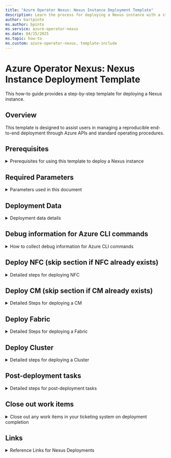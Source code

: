 ```yaml
---
title: "Azure Operator Nexus: Nexus Instance Deployment Template"
description: Learn the process for deploying a Nexus instance with a step-by-step parameterized template.
author: bartpinto 
ms.author: bpinto
ms.service: azure-operator-nexus
ms.date: 04/25/2025
ms.topic: how-to
ms.custom: azure-operator-nexus, template-include
---
```


# Azure Operator Nexus: Nexus Instance Deployment Template

This how-to guide provides a step-by-step template for deploying a Nexus instance.

## Overview

This template is designed to assist users in managing a reproducible end-to-end deployment through Azure APIs and standard operating procedures.

## Prerequisites
<details>
<summary> Prerequisites for using this template to deploy a Nexus instance </summary>

- Latest version of [Azure CLI](https://aka.ms/azcli).
- Latest `networkcloud` [CLI extension](howto-install-cli-extensions.md).
- Subscription access to run the Azure Operator Nexus Network Fabric (NF) and Network Cloud (NC) CLI extension commands.
- Nexus instance data for the [Telco Input Template](concepts-telco-input-template.md).
- [Platform Prerequisites](howto-platform-prerequisites.md).

</details>
 
## Required Parameters
<details>
<summary> Parameters used in this document </summary>

- \<ENVIRONMENT\>: - Instance name
- <AZURE_REGION>: - Azure Region of Instance
- <CUSTOMER_SUB_NAME>: Subscription name
- <CUSTOMER_SUB_ID>: Subscription ID
- <CUSTOMER_SUB_TENANT_ID>: Tenant ID (from `az account show`)
- <DE_ID>: Deployment Engineer performing upgrade
- \<NEXUS_VERSION\>: Nexus release version (for example, 2504.1)
- <NNF_VERSION>: Nexus Network Fabric (NNF) release version (for example, 8.1) 
- <NF_VERSION>: Network Fabric (NF) runtime version (for example, 5.0.0)
- <NC_VERSION>: Network Cloud (NC) release version (for example, 4.2.5)
- <NFC_NAME>: Associated Network Fabric Controller (NFC) name
- <NFC_RG>: NFC Resource Group
- <NFC_RID>: NFC ARM ID
- <NFC_MRG>: NFC Managed Resource Group
- <NFC_SUBNET>: Subnet range for the NFC
- <NF_NAME>: NF name
- <NF_RG>: NF Resource Group
- <NF_RID>: NF ARM ID
- <NF_MGMT_SUBNET>: NF management subnet range
- <NF_IDRAC_SUBNET>: NF IDRAC subnet range
- <NF_DEVICE_NAME>: NF Device name
- <NF_DEVICE_RID>: NF Device Resource ID
- <NF_DEVICE_INTERFACE_NAME>: NF Device Interface name
- <NF_DEVICE_HOSTNAME>: NF Device hostname
- <NF_DEVICE_SN>: NF Device serial number
- <CLUSTER_NAME>: Associated Cluster name
- <CLUSTER_RG>: Cluster Resource Group (RG)
- <CLUSTER_RID>: Cluster ARM ID
- <CLUSTER_MRG>: Cluster Managed Resource Group
- <CLUSTER_CONTROL_BMM>: Cluster Control plane Bare Metal Machine (BMM)
- <CLUSTER_DEPLOY_GROUPING>: Cluster deployment grouping
- <CLUSTER_DEPLOY_TYPE>: Cluster deployment type
- <CLUSTER_DEPLOY_THRESHOLD>: Cluster deployment threshold
- <NC_VERSION>: Runtime version for upgrade
- <DEPLOYMENT_THRESHOLD>: Compute deployment threshold
- <DEPLOYMENT_PAUSE_MINS>: Time to wait before moving to the next Rack once the current Rack meets the deployment threshold
- <CM_NAME>: Associated Cluster Manager (CM)
- <CM_RG>: CM Resource Group
- <BMM_ISSUE_LIST>: List of BMM with provisioning issues after Cluster upgrade is complete
- <MISE_CID>: Microsoft.Identity.ServiceEssentials (MISE) Correlation ID in debug output for Device updates
- <CORRELATION_ID>: Operation Correlation ID in debug output for Device updates
- <ASYNC_URL>: Asynchronous (ASYNC) URL in debug output for Device updates
- <START_DATE>: Track deployment start date
- <TARGET_DATE>: Track deployment expected end date

</details>

## Deployment Data
<details>
<summary> Deployment data details </summary>

```
<START_DATE> <ENVIRONMENT> <AZURE_REGION> <DE_ID> <TARGET_DATE>
- Nexus: <NEXUS_VERSION>
- NC: <NC_VERSION>
- NF: <NF_VERSION>
- Subscription Name: <CUSTOMER_SUB_NAME>
- Subscription ID: <CUSTOMER_SUB_ID>
- Tenant ID: <CUSTOMER_SUB_TENANT_ID>
- Telco Input: <LINK_TO_TELCO_INPUT>
```

</details>

## Debug information for Azure CLI commands
<details>
<summary> How to collect debug information for Azure CLI commands </summary>

Azure CLI deployment commands issued with `--debug` contain the following information in the command output:
```
cli.azure.cli.core.sdk.policies:     'mise-correlation-id': '<MISE_CID>'
cli.azure.cli.core.sdk.policies:     'x-ms-correlation-request-id': '<CORRELATION_ID>'
cli.azure.cli.core.sdk.policies:     'Azure-AsyncOperation': '<ASYNC_URL>'
```

To view status of long running asynchronous operations, run the following command with `az rest`:
```
az rest -m get -u '<ASYNC_URL>'
```

Command status information is returned along with detailed informational or error messages:
- `"status": "Accepted"`
- `"status": "Succeeded"`
- `"status": "Failed"`

If any failures occur, report the <MISE_CID>, <CORRELATION_ID>, status code, and detailed messages when opening a support request.

</details>

## Deploy NFC (skip section if NFC already exists)
<details>
 <summary> Detailed steps for deploying NFC </summary>

### Create NFC
1. Create group if it doesn't exist from Azure CLI:
   ```
   az group list --query "[?location=='<AZURE_REGION>'] | [?contains(name,'<NFC_RG>')]" --subscription <CUSTOMER_SUB_ID> -o table
   az group create -l <AZURE_REGION> -n <NFC_RG> --subscription <CUSTOMER_SUB_ID>
   ```

2. Check if NFC already exists from Azure CLI:
   ```
   az networkfabric controller show --resource-group <NFC_RG> --resource-name <NFC_NAME> --subscription <CUSTOMER_SUB_ID> -o table
   Code: ResourceNotFound
   ```

   > [!IMPORTANT]
   > Don't continue if NFC already exists for <NFC_NAME>.

3. Create NFC from Telco Input template (skip for existing NFC) with Azure CLI:
   ```
   az networkfabric controller create --resource-group <NFC_RG> --subscription <CUSTOMER_SUB_ID> --location <AZURE_REGION> \
     --resource-name <NFC_NAME> --ipv4-address-space "<NFC_IPV4>/<NFC_IPV4_CIDR>" --ipv6-address-space "<NFC_IPV6>/<NFC_IPV6_CIDR>" \
     --infra-er-connections '[{"expressRouteCircuitId": "<MGMT_ER1_RID>", "expressRouteAuthorizationKey": "<MGMT_AUTH_1>"}, \
       {"expressRouteCircuitId": "<MGMT_ER2_RID>", "expressRouteAuthorizationKey": "<MGMT_AUTH_2>"}]' \
     --workload-er-connections '[{"expressRouteCircuitId": "<TNT_ER1_RID>", "expressRouteAuthorizationKey": "<TNT_AUTH_1>"}, \
       {"expressRouteCircuitId": "<TNT_ER2_RID>", "expressRouteAuthorizationKey": "<TNT_AUTH_2>"}]' \
     --mrg name=<NFC_MRG> location=<AZURE_REGION> --debug --no-wait
   ```

   > [!NOTE]
   > NFC creation can take up to 1 hour.

4. Check statuses of the NFC and the NFC `customlocation` are both `Succeeded` from Azure CLI:
   ```
   az networkfabric controller show --resource-group <NFC_RG> --resource-name <NFC_NAME> --subscription <CUSTOMER_SUB_ID> -o table

   az networkfabric controller list --subscription <CUSTOMER_SUB_ID> -o table
   az vm list -o table --query "[?location=='<AZURE_REGION>']" --subscription <CUSTOMER_SUB_ID>

   az customlocation list -o table --query "[?location=='<AZURE_REGION>']" | grep <NFC_NAME> --subscription <CUSTOMER_SUB_ID>
   ```

5. Verify NFC subnets are created:

   Check in Azure portal:
   `Network Fabric Controllers (Operator Nexus)` -> <NFC_NAME> -> <NFC_MRG> -> `networkfabric-infravnet` -> `Subnets`

   Check with Azure CLI:
   ```
   az network vnet subnet list --vnet-name networkfabric-infravnet -g <NFC_MRG> --subscription <CUSTOMER_SUB_ID> -o table
   <NFC_SUBNET>.<+0>.0/24  nfc-aks-subnet    Disabled  Enabled   Succeeded <NFC_MRG>
   <NFC_SUBNET>.<+1>.0/24  GatewaySubnet        Disabled  Enabled   Succeeded <NFC_MRG>
   <NFC_SUBNET>.<+2>.0/23  infra-proxy-subnet   Disabled  Enabled   Succeeded <NFC_MRG>
   <NFC_SUBNET>.<+7>.0/24  private-link-subnet  Disabled  Enabled   Succeeded <NFC_MRG>  PrivateEndpoints
   <NFC_SUBNET>.<+4>.0/24  clustermanager-subnet  Disabled  Disabled  Succeeded <NFC_MRG>
   ```

6. Check ER connections are `Status: Succeeded`:

   Check in Azure portal:
   `Network Fabric Controllers (Operator Nexus)` -> <NFC_NAME> -> <NFC_MRG> -> <NF_ER_CONNECTIONS>

   Check with Azure CLI:
   ```
   az network vpn-connection list -g <NFC_MRG> --subscription <CUSTOMER_SUB_ID> -o table
   ```

### Add resource tag on NFC resource in Azure portal (optional)
   To increase visibility of the deployment, add a tag to the NFC resource in Azure portal:
   ```
   |Name            | Value          |
   |----------------|-----------------
   |GF in progress  |<DE_ID>         |
   ```

</details>

## Deploy CM (skip section if CM already exists)
<details>
 <summary> Detailed Steps for deploying a CM </summary>

### Create CM
1. Create group if it doesn't exist from Azure CLI:
   ```
   az group list --query "[?location=='<AZURE_REGION>'] | [?contains(name,'<CM_RG>')]" --subscription <CUSTOMER_SUB_ID> -o table
   az group create -l <AZURE_REGION> -n <CM_RG> --subscription <CUSTOMER_SUB_ID>
   ```
   
2. Check if CM already exists from Azure CLI:
   ```
   az networkcloud clustermanager show --subscription <CUSTOMER_SUB_ID> -n <CM_NAME> -g <CM_RG> -o table
   Code: ResourceNotFound
   ```

   > [!IMPORTANT]
   > Don't continue if a CM already exists for <CM_NAME>.

3. Create CM from Telco Input template (skip for existing CM) with ARM Deployment from Azure CLI:
   ```
   az deployment sub create --name <CM_NAME>-deployment --subscription <CUSTOMER_SUB_ID> --location <AZURE_REGION> --template-file "clusterManager.jsonc" \
     --parameters "clusterManager.parameters.jsonc" --debug --no-wait
   ```

   Follow these links for the structure of the ARM template and parameters files for the CM:
   - [`clusterManager.jsonc`](clustermanager-jsonc-example.md)
   - [`clusterManager.parameters.jsonc`](clustermanager-parameters-jsonc-example.md)

4. Check status of CM for `Succeeded` from Azure CLI:
   ```
   az networkcloud clustermanager list --subscription <CUSTOMER_SUB_ID> -o table
   ```
   
### Add resource tag on CM resource in Azure portal (optional)
   To increase visibility of the deployment, add a tag to the CM resource in Azure portal (optional):
   ```
   |Name            | Value          |
   |----------------|-----------------
   |GF in progress  |<DE_ID>         |
   ```

</details>

## Deploy Fabric
<details>
 <summary> Detailed Steps for deploying a Fabric </summary>

### Create Fabric

1. Create group if it doesn't exist from Azure CLI:
   ```
   az group list --query "[?location=='<AZURE_REGION>'] | [?contains(name,'<NF_RG>')]" --subscription <CUSTOMER_SUB_ID> -o table
   az group create -l <AZURE_REGION> -n <NF_RG> --subscription <CUSTOMER_SUB_ID>
   ```

2. Check if Fabric custom location already exists from Azure CLI:
   ```
   az customlocation list --subscription <CUSTOMER_SUB_ID> -o table | grep <NF_NAME>
   ```

   > [!IMPORTANT]
   > Don't continue if a Fabric custom location already exists for <NF_NAME>.

3. Check if Fabric already exists from Azure CLI:
   ```
   az networkfabric fabric show --resource-group <NF_RG> --resource-name <NF_NAME> --subscription <CUSTOMER_SUB_ID> -o table
   Code: ResourceNotFound
   ```
   > [!IMPORTANT]
   > Don't continue if a Fabric already exists for <NF_NAME>.
   
4. Create Fabric from Telco Input template with Azure CLI:
   ```
   az networkfabric fabric create --resource-group <NF_RG> --subscription <CUSTOMER_SUB_ID> --location <AZURE_REGION> --resource-name <NF_NAME> \
     --nf-sku <NF_SKU> --nfc-id </subscriptions/<CUSTOMER_SUB_ID>/resourceGroups/<NFC_RG>/providers/Microsoft.ManagedNetworkFabric/networkFabricControllers/<NFC_NAME> \
     --fabric-asn <NF_ASN> --fabric-version <NF_VER> --ipv4-prefix "<MGMT_IPV4>/<MGMT_IPV4_CIDR>" --ipv6-prefix "<MGMT_IPV6>/<MGMT_IPV6_CIDR>" --rack-count <RACK_COUNT> \
     --server-count-per-rack <SERVERS_PER_RACK> --ts-config '{"primaryIpv4Prefix": "<TS_IPV4_1>/<TS1_IPV4_1_CIDR>", "secondaryIpv4Prefix": "<TS_IPV4_2>/<TS1_IPV4_2_CIDR>", \
       "username": "<TS_USER>", "password": "<TS_PASSWORD?", "serialNumber": "<TS_SERIAL>", "primaryIpv6Prefix": "<TS_IPV6_1>/<TS1_IPV6_1_CIDR>", "secondaryIpv6Prefix": "<TS_IPV6_2>/<TS1_IPV6_2_CIDR>"}' \
     --managed-network-config '{"infrastructureVpnConfiguration": {"peeringOption": "OptionA", "optionAProperties": {"mtu": "<MGMT_OPA_MTU>", "vlanId": "<MGMT_OPA_VLANID>", \
       "peerASN": "<MGMT_OPA_PEERASN>", "primaryIpv4Prefix": "<MGMT_OPA_PRIMARYIPV4PREFIX>", "secondaryIpv4Prefix": "<MGMT_OPA_SECONDARYIPV4PREFIX>"}}, \
       "workloadVpnConfiguration": {"peeringOption": "OptionA", "optionAProperties": {"mtu": "<TENANT_OPA_MTU>", "vlanId": "<TENANT_OPA_VLANID>", "peerASN": "<TENANT_OPA_PEERASN>", \
       "primaryIpv4Prefix": "<TENANT_OPA_PRIMARYIPV4PREFIX>", "secondaryIpv4Prefix": "<TENANT_OPA_SECONDARYIPV4PREFIX>", "primaryIpv6Prefix": "<TENANT_OPA_PRIMARYIPV6PREFIX>", \
       "secondaryIpv6Prefix": "<TENANT_OPA_SECONDARYIPV6PREFIX>"}}}' --debug --no-wait
   ```

5. Check status of Fabric for `Succeeded` from Azure CLI:
   ```
   az networkfabric fabric show --resource-group <NF_RG> --resource-name <NF_NAME> --subscription <CUSTOMER_SUB_ID> -o table
   az networkfabric fabric list --subscription <CUSTOMER_SUB_ID> -o table
   ```

6. Create Ingress and Egress Access Control List (ACL) resources if using ACL from Azure CLI:
   ```
   az rest  --subscription <CUSTOMER_SUB_ID> -m put --url /subscriptions/<CUSTOMER_SUB_ID>/resourceGroups/<NF_RG>/providers/Microsoft.ManagedNetworkFabric/accessControlLists/<NNI_1_INGRESS_ACL_1_NAME>?api-version=2023-06-15 --body @<NNI_1_INGRESS_ACL_1_NAME>.json
   az rest  --subscription <CUSTOMER_SUB_ID> -m put --url /subscriptions/<CUSTOMER_SUB_ID>/resourceGroups/<NF_RG>/providers/Microsoft.ManagedNetworkFabric/accessControlLists/<NNI_1_EGRESS_ACL_1_NAME>?api-version=2023-06-15 --body @<NNI_1_EGRESS_ACL_1_NAME>.json
   ```
   See [how to create ACL for NNI](howto-create-access-control-list-for-network-to-network-interconnects.md), for more information on creating ACLs.
   
7. Create Network-to-Network Interface (NNI) resource with Azure CLI:
   ```
   az networkfabric nni create --resource-group <NF_RG> --subscription <CUSTOMER_SUB_ID> --resource-name <NNI_1_NAME> --fabric <NF_NAME> --is-management-type "True" --use-option-b "False" \
     --layer2-configuration '{"interfaces": \
       ["/subscriptions/<CUSTOMER_SUB_ID>/resourceGroups/<NF_RG>/providers/Microsoft.ManagedNetworkFabric/networkDevices/<NF_NAME>-AggrRack-CE1/networkInterfaces/<NNI1_L2_CE1_INT_1>", \
       "/subscriptions/<CUSTOMER_SUB_ID>/resourceGroups/<NF_RG>/providers/Microsoft.ManagedNetworkFabric/networkDevices/<NF_NAME>-AggrRack-CE2/networkInterfaces/<NNI1_L2_CE2_INT_1>"], \
       "mtu": "<NNI1_L2_MTU>"}' --option-b-layer3-configuration '{"peerASN": "<NNI1_PEER_ASN>", "vlanId": "<NNI1_L3_VLAN_ID>", "primaryIpv4Prefix": "<NNI1_L3_IPV4_1>/<NNI1_L3_IPV4_1_CIDR>", \
       "secondaryIpv4Prefix": "<NNI1_L3_IPV4_2>/<NNI1_L3_IPV4_2_CIDR>"}' \
     --ingress-acl-id "/subscriptions/<CUSTOMER_SUB_ID>/resourceGroups/<NF_RG>/providers/Microsoft.ManagedNetworkFabric/accessControlLists/<NNI_1_INGRESS_1_ACL_NAME>" \
     --egress-acl-id "/subscriptions/<CUSTOMER_SUB_ID>/resourceGroups/<NF_RG>/providers/Microsoft.ManagedNetworkFabric/accessControlLists/<NNI_1_INGRESS_1_ACL_NAME>" --debug --no-wait
   ```

8. Check status of Fabric for `Succeeded` from Azure CLI:
   ```
   az networkfabric nni list -g <NF_RG> --fabric <NF_NAME> --subscription <CUSTOMER_SUB_ID>
   az networkfabric nni list -g <NF_RG> --fabric <NF_NAME> --subscription <CUSTOMER_SUB_ID> -o table
   ```
   
9. Update Device Names and Serial Numbers for all Devices with Azure CLI:
   ```
   az networkfabric device update  --subscription <CUSTOMER_SUB_ID> --resource-group <NF_RG> --resource-name <NF_NAME>-AggrRack-CE1 --host-name <CE1_HOSTNAME> \
     --serial-number "<CE1_HW_VENDOR>;<CE1_HW_MODEL>;<CE1_HW_VER>;<CE1_SN>" --debug --no-wait
   # Repeat for each device in Network Fabric Device list
   ```

10. Verify all Devices are created and configured from Azure CLI:
   ```
   az networkfabric device list --resource-group <NF_RG> --subscription <CUSTOMER_SUB_ID> -o table
   ```
   
### Provision Fabric
1. Verify Fabric ProvisioningState is `Succeeded` from Azure CLI:
   ```
   az networkfabric fabric list --resource-group <NF_RG> --subscription <CUSTOMER_SUB_ID> -o table
   ```

2. Provision fabric with Azure CLI:
   ```
   az networkfabric fabric provision --resource-group <NF_RG> --resource-name <NF_NAME> --subscription <CUSTOMER_SUB_ID> --debug --no-wait
   ```

3. Check provisioning status of Fabric is `Provisioned` from Azure CLI:
   ```
   az networkfabric fabric list --resource-group <NF_RG> --subscription <CUSTOMER_SUB_ID> -o table
   ```

### Add resource tag on Fabric resource in Azure portal
   To increase visibility of the deployment, add a tag to the Fabric resource in Azure portal (optional):
   ```
   |Name            | Value          |
   |----------------|-----------------
   |GF in progress  |<DE_ID>         |
   ```

</details>

## Deploy Cluster
<details>
 <summary> Detailed steps for deploying a Cluster </summary>

### Create Cluster
1. Create group if it doesn't exist from Azure CLI:
   ```
   az group list --query "[?location=='<AZURE_REGION>'] | [?contains(name,'<CLUSTER_RG>')]" --subscription <CUSTOMER_SUB_ID> -o table
   az group create -l <AZURE_REGION> -n <CLUSTER_RG> --subscription <CUSTOMER_SUB_ID>
   ```

2. Check if Cluster already exists from Azure CLI:   
   ```
   az networkcloud cluster list --subscription <CUSTOMER_SUB_ID> -o table
   ```

   > [!IMPORTANT]
   > Don't continue if a Cluster already exists for <CLUSTER_NAME>.
   
3. Create Cluster from Telco Input template with ARM Deployment from Azure CLI:
   ```
   az deployment sub create --name <CLUSTER_NAME>-deployment --subscription <CUSTOMER_SUB_ID> --location <REGION> --template-file "cluster.jsonc" --parameters "cluster.parameters.jsonc" --debug --no-wait
   ```
   Follow these links for the structure of the ARM template and parameters files for the Cluster:
   - [`cluster.jsonc`](cluster-jsonc-example.md)
   - [`cluster.parameters.jsonc`](cluster-parameters-jsonc-example.md)
     
4. Verify Cluster `Provisioning state` is `Succeeded` from Azure CLI:
   ```
   az networkcloud cluster list --subscription <CUSTOMER_SUB_ID> -o table
   ```
   
5. Update deployment threshold to custom value with Azure CLI (if desired threshold is different from default of 80%):
   ```
   az networkcloud cluster update --name <CLUSTER_NAME> --resource-group <CLUSTER_RG> --subscription <CUSTOMER_SUB_ID> --compute-deployment-threshold type=<CLUSTER_DEPLOY_TYPE> grouping=<CLUSTER_DEPLOY_GROUPING> value=<CLUSTER_DEPLOY_THRESHOLD>

   # Validate update:
   az networkcloud cluster show -g <CLUSTER_RG> -n <CLUSTER_NAME> --subscription <CUSTOMER_SUB_ID> | grep -a3 computeDeploymentThreshold
   
     "clusterType": "MultiRack",
     "clusterVersion": "<CLUSTER_VERSION>",
     "computeDeploymentThreshold": {
       "grouping": "<CLUSTER_DEPLOY_GROUPING>",
       "type": "<CLUSTER_DEPLOY_TYPE>",
       "value": <CLUSTER_DEPLOY_THRESHOLD>
   ```

### Add resource tag on Cluster resource in Azure portal
   To increase visibility of the deployment, add a tag to the Cluster resource in Azure portal (optional):
   ```
   |Name            | Value          |
   |----------------|-----------------
   |GF in progress  |<DE_ID>         |
   ```

### Deploy Cluster

To initiate Cluster deployment through Azure portal:
Azure portal -> `Clusters (Operator Nexus)` -> `<CLUSTER_NAME>` -> `Deploy`

To initiate Cluster deployment through Azure CLI:
```
az networkcloud cluster deploy --resource-group <CLUSTER_RG> --name <CLUSTER_NAME> --subscription <CUSTOMER_SUB_ID> --no-wait --debug
```

### Order of deployment
1. Validate Baseboard Management Controller (BMC) connection strings
2. Power down all servers
3. Validate hardware
4. Generate bootstrap image
5. Bootstrap  ephemeral node
6. Reboot servers and perform `racreset`
7. Upgrade firmware, configure RAID and, configure BIOS settings on control BMM
8. Provision Kubernetes Control Plane (KCP) and provision Nexus Management Plane (NMP)
9. Move KCP from ephemeral to on-premises BMM
10. Generate Infrastructure L2 Isolation Domains (ISD)
11. Bootstrap cluster and connect to Azure
12. Hydrate cluster into Azure
13. Deploy Workers until deployment threshold met
14. Configure Storage Appliance

### Monitor Cluster deployment

Monitor Cluster deployment progress in Azure portal or CLI.

To monitor in Azure portal:
Azure portal -> `Clusters (Operator Nexus)` -> `<CLUSTER_NAME>` -> Overview-> "Detailed status message"

To monitor through Azure CLI:
```
// Monitor detailed cluster status and update every 5 mins 
watch -n 300 'az networkcloud cluster show --resource-group <CLUSTER_RG> --name <CLUSTER_NAME> --subscription <CUSTOMER_SUB_ID> -o table'
```

Follow link to troubleshoot all [BMM that fail hardware validation](troubleshoot-hardware-validation-failure.md).
- KCP/MNP nodes that fail hardware validation cause Cluster deployment to fail.
- BMMs that fail hardware validation cause Cluster deployment to fail if not enough BMMs are available to pass the deployment threshold.

> [!IMPORTANT]
> If the Cluster deployment reaches the time out threshold, the status moves to `Failed`. Failure can occur if any KCP or NMP BMM fail hardware validation, or too many compute BMM fail hardware validations.
> Once hardware issues are fixed, delete the Cluster, re-create, and then retry the Cluster deploy action.

### Monitor provisioning of BMM
Monitor BMM provisioning progress in Azure portal or CLI.

To monitor in Azure portal:
Azure portal -> `Bare Metal Machines (Operator Nexus)` -> `<BMM_NAME>` -> Overview

To monitor through Azure CLI:
```
az networkcloud baremetalmachine list -g <CLUSTER_MRG> --subscription <CUSTOMER_SUB_ID> --query "sort_by([]. {name:name,kubernetesNodeName:kubernetesNodeName,location:location,readyState:readyState,provisioningState:provisioningState,detailedStatus:detailedStatus,detailedStatusMessage:detailedStatusMessage,cordonStatus:cordonStatus,powerState:powerState,machineRoles:machineRoles| join(', ', @),createdAt:systemData.createdAt}, &name)" -o table
```

### BMM provisioning lifecycle
- Registering -> Preparing -> Inspecting -> Available -> Provisioning -> Provisioned -> Ready

BMM provisioning is complete when the following conditions are met:
   - Provisioning State = `Succeeded`
   - Detailed Status = `Provisioned`
   - Cordon Status = `Uncordoned`
   - Ready State = `True`

</details>

## Post-deployment tasks
<details>
 <summary> Detailed steps for post-deployment tasks </summary>

### Notify Operations of new Nexus instance readiness
```
Title: <ENVIRONMENT> Deployed with Operator Nexus <NEXUS_VERSION>
 
Operations:
 
<ENVIRONMENT> has completed deployment and is now running Operator Nexus <NEXUS_VERSION> from the Azure <AZURE_REGION> region.

Subscription: <CUSTOMER_SUB_ID>
NFC: <NFC_NAME>
CM: <CM_NAME>
Fabric: <NF_NAME>
Cluster: <CLUSTER_NAME>
Region: <AZURE_REGION>
Version: <NEXUS_VERSION>
 
Note the following BMM have hardware issues that need troubleshooting:
<FAILED_BMM_LIST>

Please verify logs/metrics/traffic monitoring and any alerts.

CC: stakeholders_list
```

### Remove DE Tags for GF in progress
- Search for these resources in Azure portal and remove the `GF in progress` tags applied (if any exist):
  - <NFC_NAME>
  - <NF_NAME>
  - <CM_NAME>
  - <CLUSTER_NAME>
- Remove `GF provision issue` Azure resource tags for any BMM issues resolved after deployment.
- To remove a tag, click `Tags (edit)` and click the `Remove` icon next to the Tag, then click `Save`.

</details>

## Close out work items
<details>
<summary> Close out any work items in your ticketing system on deployment completion </summary>

- Update task hours for deployment duration.
- Set Nexus deployment work item to `Complete`.
- Add any notes on support tickets and issues encountered during deployment.
- List any BMM that failed to provision. 

</details>

## Links
<details>
<summary> Reference Links for Nexus Deployments </summary>

Reference links for deploying a Nexus instance:
- Access the [Azure portal](https://aka.ms/nexus-portal)
- Access the [Azure portal ARM Template Editor](https://portal.azure.com/#create/Microsoft.Template)
- [Install Azure CLI](https://aka.ms/azcli)
- [Install CLI Extension](howto-install-cli-extensions.md)
- [Troubleshoot hardware validation failure](troubleshoot-hardware-validation-failure.md)
- [Troubleshoot BMM provisioning](troubleshoot-bare-metal-machine-provisioning.md)
- [Troubleshoot BMM provisioning](troubleshoot-bare-metal-machine-provisioning.md)
- [Troubleshoot BMM degraded](troubleshoot-bare-metal-machine-degraded.md)
- [Troubleshoot BMM warning](troubleshoot-bare-metal-machine-warning.md)
- Reference the [Nexus Telco Input Template](concepts-telco-input-template.md)
- Reference the [Nexus Platform Prerequisites](howto-platform-prerequisites.md)
- Create a [Network Fabric ACL](howto-create-access-control-list-for-network-to-network-interconnects.md)

</details>

